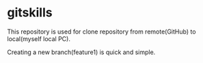 # gitskills
This repository is used for clone repository from remote(GitHub) to local(myself local PC).

Creating a new branch(feature1) is quick and simple.
